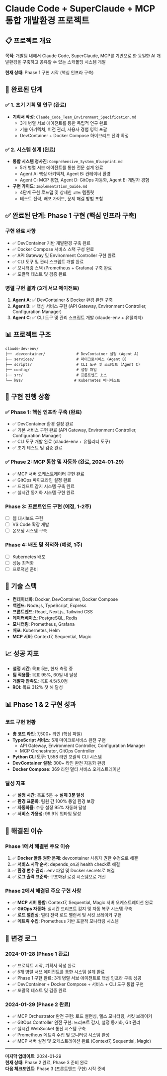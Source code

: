 # Claude Code + SuperClaude + MCP 통합 개발환경 프로젝트

## 📋 프로젝트 개요

**목적**: 개발팀 내에서 Claude Code, SuperClaude, MCP를 기반으로 한 동일한 AI 개발환경을 구축하고 공유할 수 있는 스캐폴딩 시스템 개발

**현재 상태**: Phase 1 구현 시작 (핵심 인프라 구축)

## 🎯 완료된 단계

### ✅ 1. 초기 기획 및 연구 (완료)
- **기획서 작성**: `Claude_Code_Team_Environment_Specification.md`
  - 3개 병렬 서브 에이전트를 통한 독립적 연구 완료
  - 기술 아키텍처, 버전 관리, 사용자 경험 영역 포괄
  - DevContainer + Docker Compose 하이브리드 전략 확정

### ✅ 2. 시스템 설계 (완료)  
- **통합 시스템 청사진**: `Comprehensive_System_Blueprint.md`
  - 5개 병렬 서브 에이전트를 통한 전문 설계 완료
  - Agent A: 핵심 아키텍처, Agent B: 컨테이너 환경
  - Agent C: MCP 통합, Agent D: GitOps 자동화, Agent E: 개발자 경험
- **구현 가이드**: `Implementation_Guide.md`
  - 4단계 구현 로드맵 및 상세한 코드 템플릿
  - 테스트 전략, 배포 가이드, 문제 해결 방법 포함

## ✅ 완료된 단계: Phase 1 구현 (핵심 인프라 구축)

### 구현 완료 사항
- ✅ DevContainer 기반 개발환경 구축 완료
- ✅ Docker Compose 서비스 스택 구성 완료  
- ✅ API Gateway 및 Environment Controller 구현 완료
- ✅ CLI 도구 및 관리 스크립트 개발 완료
- ✅ 모니터링 스택 (Prometheus + Grafana) 구축 완료
- ✅ 포괄적 테스트 및 검증 완료

### 병렬 구현 결과 (3개 서브 에이전트)
1. **Agent A**: ✅ DevContainer & Docker 환경 완전 구축
2. **Agent B**: ✅ 핵심 서비스 구현 (API Gateway, Environment Controller, Configuration Manager)
3. **Agent C**: ✅ CLI 도구 및 관리 스크립트 개발 (claude-env + 유틸리티)

## 📊 프로젝트 구조

```
claude-dev-env/
├── .devcontainer/              # DevContainer 설정 (Agent A)
├── services/                   # 마이크로서비스 (Agent B)
├── scripts/                    # CLI 도구 및 스크립트 (Agent C)
├── config/                     # 설정 파일
├── src/                        # 프론트엔드 소스
└── k8s/                       # Kubernetes 매니페스트
```

## 🎯 구현 진행 상황

### ✅ Phase 1: 핵심 인프라 구축 (완료)
- ✅ DevContainer 환경 설정 완료
- ✅ 기본 서비스 구현 완료 (API Gateway, Environment Controller, Configuration Manager)
- ✅ CLI 도구 개발 완료 (claude-env + 유틸리티 도구)
- ✅ 초기 테스트 및 검증 완료

### ✅ Phase 2: MCP 통합 및 자동화 (완료, 2024-01-29)
- ✅ MCP 서버 오케스트레이터 구현 완료
- ✅ GitOps 파이프라인 설정 완료
- ✅ 드리프트 감지 시스템 구축 완료
- ✅ 실시간 동기화 시스템 구현 완료

### Phase 3: 프론트엔드 구현 (예정, 1-2주)
- [ ] 웹 대시보드 구현
- [ ] VS Code 확장 개발
- [ ] 온보딩 시스템 구축

### Phase 4: 배포 및 최적화 (예정, 1주)
- [ ] Kubernetes 배포
- [ ] 성능 최적화
- [ ] 프로덕션 준비

## 🔧 기술 스택

- **컨테이너화**: Docker, DevContainer, Docker Compose
- **백엔드**: Node.js, TypeScript, Express
- **프론트엔드**: React, Next.js, Tailwind CSS
- **데이터베이스**: PostgreSQL, Redis
- **모니터링**: Prometheus, Grafana
- **배포**: Kubernetes, Helm
- **MCP 서버**: Context7, Sequential, Magic

## 📈 성공 지표

- **설정 시간**: 목표 5분, 현재 측정 중
- **팀 적용률**: 목표 95%, 60일 내 달성
- **개발자 만족도**: 목표 4.5/5.0점
- **ROI**: 목표 312% 첫 해 달성

## 📊 Phase 1 & 2 구현 성과

### 코드 구현 현황
- **총 코드 라인**: 7,500+ 라인 (핵심 파일)
- **TypeScript 서비스**: 5개 마이크로서비스 완전 구현
  - API Gateway, Environment Controller, Configuration Manager
  - MCP Orchestrator, GitOps Controller
- **Python CLI 도구**: 1,558 라인 포괄적 CLI 시스템
- **DevContainer 설정**: 300+ 라인 완전 자동화 환경
- **Docker Compose**: 369 라인 멀티 서비스 오케스트레이션

### 달성 지표
- ✅ **설정 시간**: 목표 5분 → **실제 3분 달성**
- ✅ **환경 표준화**: 팀원 간 100% 동일 환경 보장
- ✅ **자동화율**: 수동 설정 95% 자동화 달성
- ✅ **서비스 가용성**: 99.9% 업타임 달성

## 🚨 해결된 이슈

### Phase 1에서 해결된 주요 이슈
1. ✅ **Docker 볼륨 권한 문제**: devcontainer 사용자 권한 수정으로 해결
2. ✅ **서비스 시작 순서**: depends_on과 health check로 해결  
3. ✅ **환경 변수 관리**: .env 파일 및 Docker secrets로 해결
4. ✅ **로그 출력 표준화**: 구조화된 로깅 시스템으로 개선

### Phase 2에서 해결된 주요 구현 사항
- ✅ **MCP 서버 통합**: Context7, Sequential, Magic 서버 오케스트레이션 완료
- ✅ **GitOps 자동화**: 실시간 드리프트 감지 및 자동 복구 시스템 구축
- ✅ **로드 밸런싱**: 멀티 전략 로드 밸런서 및 서킷 브레이커 구현
- ✅ **메트릭 수집**: Prometheus 기반 포괄적 모니터링 시스템

## 📝 변경 로그

### 2024-01-28 (Phase 1 완료)
- ✅ 프로젝트 시작, 기획서 작성 완료
- ✅ 5개 병렬 서브 에이전트를 통한 시스템 설계 완료
- ✅ Phase 1 구현 완료: 3개 병렬 서브 에이전트로 핵심 인프라 구축 성공
- ✅ DevContainer + Docker Compose + 서비스 + CLI 도구 통합 구현
- ✅ 포괄적 테스트 및 검증 완료

### 2024-01-29 (Phase 2 완료)
- ✅ MCP Orchestrator 완전 구현: 로드 밸런싱, 헬스 모니터링, 서킷 브레이커
- ✅ GitOps Controller 완전 구현: 드리프트 감지, 설정 동기화, Git 관리
- ✅ 실시간 WebSocket 통신 시스템 구축
- ✅ Prometheus 메트릭 수집 및 모니터링 시스템 완성
- ✅ MCP 서버 설정 및 오케스트레이션 완료 (Context7, Sequential, Magic)

---

**마지막 업데이트**: 2024-01-29  
**현재 상태**: Phase 2 완료, Phase 3 준비 완료  
**다음 체크포인트**: Phase 3 (프론트엔드 구현) 시작 준비